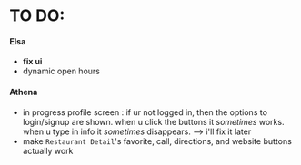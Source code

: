 # TO DO:

#### Elsa

- **fix ui**
- dynamic open hours

#### Athena

- in progress profile screen : if ur not logged in, then the options to login/signup are shown. when u click the buttons it _sometimes_ works. when u type in info it _sometimes_ disappears. --> i'll fix it later
- make `Restaurant Detail`'s favorite, call, directions, and website buttons actually work
